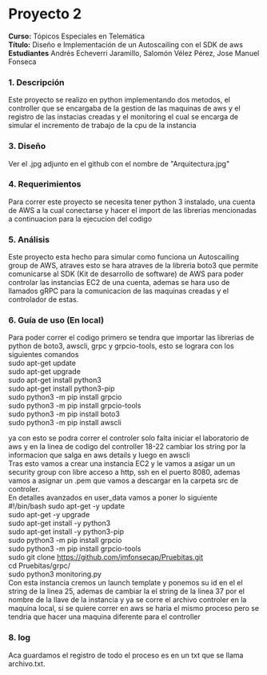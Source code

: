 # **Proyecto 2**
**Curso:** Tópicos Especiales en Telemática <br>
**Título:** Diseño e Implementación de un Autoscailing con el SDK de aws <br>
**Estudiantes** Andrés Echeverri Jaramillo, Salomón Vélez Pérez, Jose Manuel Fonseca<br>
### **1. Descripción**
Este proyecto se realizo en python implementando dos metodos, el controller que se encargaba de la gestion de las maquinas de aws y el registro de las instacias creadas y el monitoring el cual se encarga de simular el incremento de trabajo de la cpu de la instancia

### **3. Diseño**
Ver el .jpg adjunto en el github con el nombre de "Arquitectura.jpg" <br />

### **4. Requerimientos**
Para correr este proyecto se necesita tener python 3 instalado, una cuenta de AWS a la cual conectarse y hacer el import de las librerias mencionadas a continuacion para la ejecucion del codigo<br />

### **5. Análisis**
 Este proyecto esta hecho para simular como funciona un Autoscailing group de AWS, atraves esto se hara atraves de la libreria boto3 que permite comunicarse al SDK (Kit de desarrollo de software) de AWS para poder controlar las instancias EC2 de una cuenta, ademas se hara uso de llamados gRPC para la comunicacion de las maquinas creadas y el controlador de estas. <br />

### **6. Guía de uso (En local)**
Para poder correr el codigo primero se tendra que importar las librerias de python de boto3, awscli, grpc y grpcio-tools, esto se lograra con los siguientes comandos <br />
sudo apt-get update<br />
sudo apt-get upgrade<br />
sudo apt-get install python3<br />
sudo apt-get install python3-pip<br />
sudo python3 -m pip install grpcio<br />
sudo python3 -m pip install grpcio-tools<br />
sudo python3 -m pip install boto3<br />
sudo python3 -m pip install awscli<br />

ya con esto se podra correr el controler solo falta iniciar el laboratorio de aws y en la linea de codigo del controller 18-22 cambiar los string por la informacion que salga en aws details y luego en awscli<br />
Tras esto vamos a crear una instancia EC2 y le vamos a asigar un un security group con libre acceso a http, ssh en el puerto 8080, ademas vamos a asignar un .pem que vamos a descargar en la carpeta src de controler.<br />
En detalles avanzados en user_data vamos a poner lo siguiente <br />
#!/bin/bash
sudo apt-get -y update<br />
sudo apt-get -y upgrade<br />
sudo apt-get install -y python3<br />
sudo apt-get install -y python3-pip<br />
sudo python3 -m pip install grpcio<br />
sudo python3 -m pip install grpcio-tools<br />
sudo git clone https://github.com/jmfonsecap/Pruebitas.git<br />
cd Pruebitas/grpc/<br />
sudo python3 monitoring.py <br />
Con esta instancia cremos un launch template y ponemos su id en el el string de la linea 25, ademas de cambiar la el string de la linea 37 por el nombre de la llave de la instancia y ya se corre el archivo controler en la maquina local, si se quiere correr en aws se haria el mismo proceso pero se tendria que hacer una maquina diferente para el controller<br />
### **8. log**
Aca guardamos el registro de todo el proceso es en un txt que se llama archivo.txt.<br />